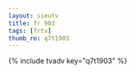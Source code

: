 ```yaml
--- 
layout: sieutv
title: fr 903
tags: [frtv]
thumb_re: q7t1903
---
```

{% include tvadv key="q7t1903" %} 
